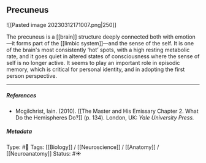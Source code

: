 ## Precuneus  # 

![[Pasted image 20230312171007.png|250]]

The precuneus is a [[brain]] structure deeply connected both with emotion—it forms part of the [[limbic system]]—and the sense of the self. It is one of the brain's most consistently ‘hot’ spots, with a high resting metabolic rate, and it goes quiet in altered states of consciousness where the sense of self is no longer active. It seems to play an important role in episodic memory, which is critical for personal identity, and in adopting the first person perspective. 

___

##### References

- Mcgilchrist, Iain. (2010). [[The Master and His Emissary Chapter 2. What Do the Hemispheres Do?]] (p. 134). London, UK: _Yale University Press._

##### Metadata

Type: #🔴 
Tags: [[Biology]] / [[Neuroscience]] / [[Anatomy]] / [[Neuroanatomy]] 
Status: #☀️ 